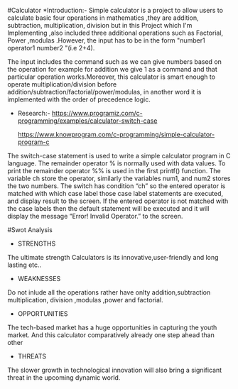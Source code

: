 #Calculator
*Introduction:-
Simple calculator is a project to allow users to calculate basic four operations in mathematics ,they are addition, subtraction, multiplication, division but in this Project which I'm Implementing ,also included three additional operations such as Factorial, Power ,modulas .However, the input has to be in the form "number1 operator1 number2 "(i.e 2+4).

The input includes the command such as we can give numbers based on the operation for example for addition we give 1 as a command and that particular operation works.Moreover, this calculator is smart enough to operate multiplication/division before addition/subtraction/factorial/power/modulas, in another word it is implemented with the order of precedence logic.

* Research:-
    https://www.programiz.com/c-programming/examples/calculator-switch-case

    https://www.knowprogram.com/c-programming/simple-calculator-program-c

The switch-case statement is used to write a simple calculator program in C language. The remainder operator % is normally used with data values. To print the remainder operator %% is used in the first printf() function. The variable ch store the operator, similarly the variables num1, and num2 stores the two numbers. The switch has condition “ch” so the entered operator is matched with which case label those case label statements are executed, and display result to the screen. If the entered operator is not matched with the case labels then the default statement will be executed and it will display the message “Error! Invalid Operator.” to the screen.

#Swot Analysis
* STRENGTHS

The ultimate strength Calculators is its innovative,user-friendly and long lasting etc..

* WEAKNESSES

Do not inlude all the operations rather have onlty addition,subtraction multiplication, division ,modulas ,power and factorial.

* OPPORTUNITIES

The tech-based market has a huge opportunities in capturing the youth market. And this calculator comparatively already one step ahead than other

* THREATS

The slower growth in technological innovation will also bring a significant threat in the upcoming dynamic world.

